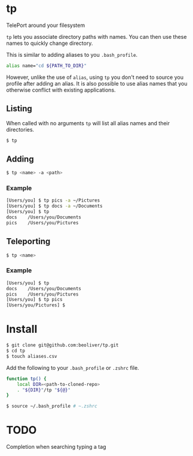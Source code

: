 # tp

TelePort around your filesystem

`tp` lets you associate directory paths with names. You can then use these names to quickly change directory.

This is similar to adding aliases to you `.bash_profile`.

```sh
alias name="cd ${PATH_TO_DIR}"
```

However, unlike the use of `alias`, using `tp` you don't need to source you profile after adding an alias. It is also possible to use alias names that you otherwise conflict with existing applications.

## Listing

When called with no arguments `tp` will list all alias names and their directories.

```sh
$ tp
```

## Adding

```sh
$ tp <name> -a <path>
```

### Example

```sh
[Users/you] $ tp pics -a ~/Pictures
[Users/you] $ tp docs -a ~/Documents
[Users/you] $ tp
docs    /Users/you/Documents
pics    /Users/you/Pictures
```

## Teleporting

```sh
$ tp <name>
```

### Example

```sh
[Users/you] $ tp
docs    /Users/you/Documents
pics    /Users/you/Pictures
[Users/you] $ tp pics
[Users/you/Pictures] $
```

# Install

```sh
$ git clone git@github.com:beoliver/tp.git
$ cd tp
$ touch aliases.csv
```

Add the following to your `.bash_profile` or `.zshrc` file.

```sh
function tp() {
    local DIR=<path-to-cloned-repo>
    . "${DIR}"/tp "${@}"
}
```

```sh
$ source ~/.bash_profile # ~.zshrc
```

# TODO

Completion when searching typing a tag
